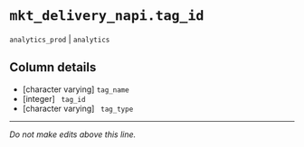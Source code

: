 # `mkt_delivery_napi.tag_id`
`analytics_prod` | `analytics`

## Column details
* [character varying] `tag_name`
* [integer]   ` tag_id`
* [character varying] ` tag_type`

-------------------------------------------------------------------------------
*Do not make edits above this line.*
